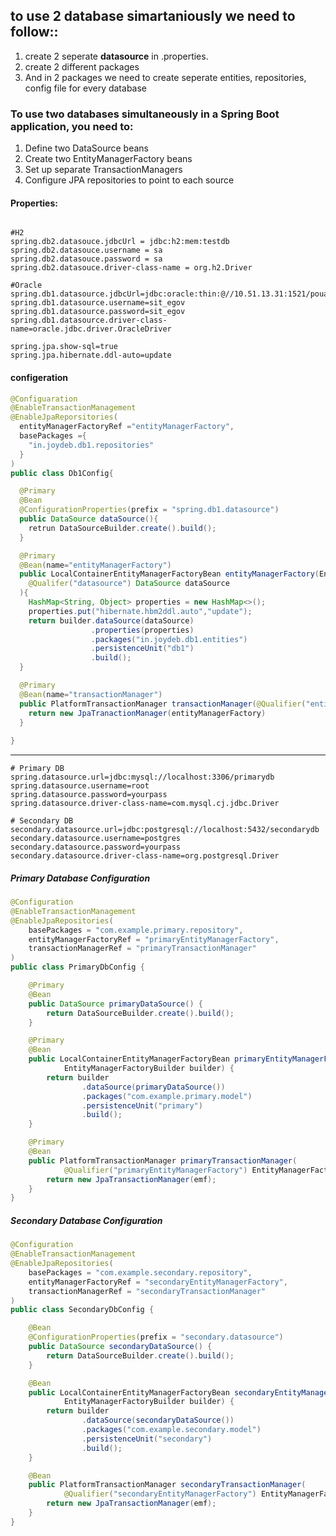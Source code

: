 ## to use 2 database simartaniously we need to follow::
1. create 2 seperate **datasource** in .properties.
2. create 2 different packages
3. And in 2 packages we need to create seperate entities, repositories, config file for every database
### To use two databases simultaneously in a Spring Boot application, you need to:
1. Define two DataSource beans
2. Create two EntityManagerFactory beans
3. Set up separate TransactionManagers
4. Configure JPA repositories to point to each source

#### Properties:
```properties

#H2
spring.db2.datasouce.jdbcUrl = jdbc:h2:mem:testdb
spring.db2.datasouce.username = sa
spring.db2.datasouce.password = sa
spring.db2.datasouce.driver-class-name = org.h2.Driver

#Oracle
spring.db1.datasource.jdbcUrl=jdbc:oracle:thin:@//10.51.13.31:1521/pouatdb_pdb1.gsidcnpdbprvsn.gsidcspkvcn.oraclevcn.com
spring.db1.datasource.username=sit_egov
spring.db1.datasource.password=sit_egov
spring.db1.datasource.driver-class-name=oracle.jdbc.driver.OracleDriver

spring.jpa.show-sql=true
spring.jpa.hibernate.ddl-auto=update
```
#### configeration
```java
@Configuaration
@EnableTransactionManagement
@EnableJpaReporsitories(
  entityManagerFactoryRef ="entityManagerFactory",
  basePackages ={
    "in.joydeb.db1.repositories"
  }
)
public class Db1Config{

  @Primary
  @Bean
  @ConfigurationProperties(prefix = "spring.db1.datasource")
  public DataSource dataSource(){
    retrun DataSourceBuilder.create().build();
  }

  @Primary
  @Bean(name="entityManagerFactory")
  public LocalContainerEntityManagerFactoryBean entityManagerFactory(EntityManagerFactoryBuilder builder,
    @Qualifer("datasource") DataSource dataSource
  ){
    HashMap<String, Object> properties = new HashMap<>();
    properties.put("hibernate.hbm2ddl.auto","update");
    return builder.dataSource(dataSource)
                  .properties(properties)
                  .packages("in.joydeb.db1.entities")
                  .persistenceUnit("db1")
                  .build();
  }

  @Primary
  @Bean(name="transactionManager")
  public PlatformTransactionManager transactionManager(@Qualifier("entityManagerFactory") EntityManagerFactory entityManagerFactory){
    return new JpaTranactionManager(entityManagerFactory)
  }
  
}
```
************************************************************************************************************

```properties
# Primary DB
spring.datasource.url=jdbc:mysql://localhost:3306/primarydb
spring.datasource.username=root
spring.datasource.password=yourpass
spring.datasource.driver-class-name=com.mysql.cj.jdbc.Driver

# Secondary DB
secondary.datasource.url=jdbc:postgresql://localhost:5432/secondarydb
secondary.datasource.username=postgres
secondary.datasource.password=yourpass
secondary.datasource.driver-class-name=org.postgresql.Driver

```
##### Primary Database Configuration
```java
@Configuration
@EnableTransactionManagement
@EnableJpaRepositories(
    basePackages = "com.example.primary.repository",
    entityManagerFactoryRef = "primaryEntityManagerFactory",
    transactionManagerRef = "primaryTransactionManager"
)
public class PrimaryDbConfig {

    @Primary
    @Bean
    public DataSource primaryDataSource() {
        return DataSourceBuilder.create().build();
    }

    @Primary
    @Bean
    public LocalContainerEntityManagerFactoryBean primaryEntityManagerFactory(
            EntityManagerFactoryBuilder builder) {
        return builder
                .dataSource(primaryDataSource())
                .packages("com.example.primary.model")
                .persistenceUnit("primary")
                .build();
    }

    @Primary
    @Bean
    public PlatformTransactionManager primaryTransactionManager(
            @Qualifier("primaryEntityManagerFactory") EntityManagerFactory emf) {
        return new JpaTransactionManager(emf);
    }
}

```
##### Secondary Database Configuration
```java
@Configuration
@EnableTransactionManagement
@EnableJpaRepositories(
    basePackages = "com.example.secondary.repository",
    entityManagerFactoryRef = "secondaryEntityManagerFactory",
    transactionManagerRef = "secondaryTransactionManager"
)
public class SecondaryDbConfig {

    @Bean
    @ConfigurationProperties(prefix = "secondary.datasource")
    public DataSource secondaryDataSource() {
        return DataSourceBuilder.create().build();
    }

    @Bean
    public LocalContainerEntityManagerFactoryBean secondaryEntityManagerFactory(
            EntityManagerFactoryBuilder builder) {
        return builder
                .dataSource(secondaryDataSource())
                .packages("com.example.secondary.model")
                .persistenceUnit("secondary")
                .build();
    }

    @Bean
    public PlatformTransactionManager secondaryTransactionManager(
            @Qualifier("secondaryEntityManagerFactory") EntityManagerFactory emf) {
        return new JpaTransactionManager(emf);
    }
}

```

